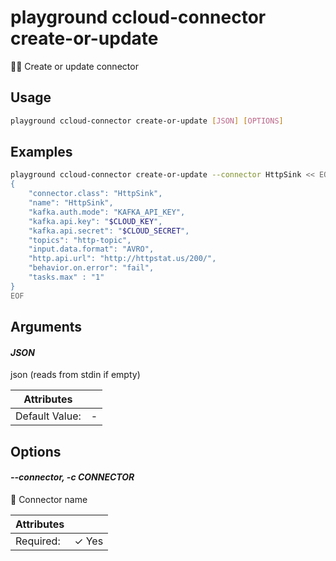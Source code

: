# playground ccloud-connector create-or-update

🧑‍🎨  Create or update connector

## Usage

```bash
playground ccloud-connector create-or-update [JSON] [OPTIONS]
```

## Examples

```bash
playground ccloud-connector create-or-update --connector HttpSink << EOF
{
    "connector.class": "HttpSink",
    "name": "HttpSink",
    "kafka.auth.mode": "KAFKA_API_KEY",
    "kafka.api.key": "$CLOUD_KEY",
    "kafka.api.secret": "$CLOUD_SECRET",
    "topics": "http-topic",
    "input.data.format": "AVRO",
    "http.api.url": "http://httpstat.us/200/",
    "behavior.on.error": "fail",
    "tasks.max" : "1"
}
EOF

```

## Arguments

#### *JSON*

json (reads from stdin if empty)

| Attributes      | &nbsp;
|-----------------|-------------
| Default Value:  | -

## Options

#### *--connector, -c CONNECTOR*

🔗 Connector name

| Attributes      | &nbsp;
|-----------------|-------------
| Required:       | ✓ Yes


